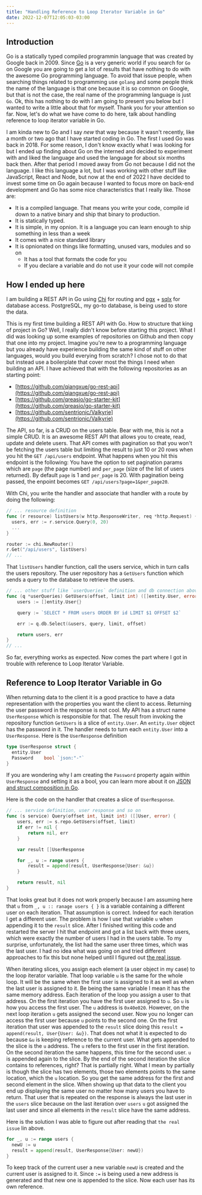 ```yaml
---
title: "Handling Reference to Loop Iterator Variable in Go"
date: 2022-12-07T12:05:03-03:00
---
```


## Introduction

Go is a statically typed compiled programmin language that was created by Google back in 2009.
Since [Go](https://go.dev/) is a very generic world if you search for `Go` on Google you are going to get a lot
of results that have nothing to do with the awesome Go programming language. To avoid that
issue people, when searching things related to programming use `golang` and some people think
the name of the language is that one because it is so common on Google, but that is not the
case, the real name of the programming language is just `Go`. Ok, this has nothing to do with
I am going to present you below but I wanted to write a little about that for myself. Thank you
for your attention so far. Now, let's do what we have come to do here, talk about handling
reference to loop iterator variable in Go.

I am kinda new to Go and I say _new_ that way because it wasn't recently, like a month or two ago
that I have started coding in Go. The first I used Go was back in 2018. For some reason, I don't
know exactly what I was looking for but I ended up finding about Go on the interned and decided
to experiment with and liked the language and used the language for about six months back then.
After that period I moved away from Go not because I did not the language. I like this language a lot,
but I was working with other stuff like JavaScript, React and Node, but now at the end of 2022
I have decided to invest some time on Go again because I wanted to focus more on back-end development
and Go has some nice characteristics that I really like. Those are:

- It is a compiled language. That means you write your code, compile id down to a native binary and
  ship that binary to production.
- It is statically typed.
- It is simple, in my opnion. It is a language you can learn enough to ship something in less than
  a week
- It comes with a nice standard library
- It is opnionated on things like formatting, unused vars, modules and so on
  - It has a tool that formats the code for you
  - If you declare a variable and do not use it your code will not compile

## How I ended up here

I am building a REST API in Go using [Chi](https://github.com/go-chi/chi) for routing and
[pgx](https://github.com/jackc/pgx) + [sqlx](https://github.com/jmoiron/sqlx) for database
access. PostgreSQL, my go-to database, is being used to store the data.

This is my first time building a REST API with Go. How to structure that king of project in Go?
Well, I really didn't know before starting this project. What I did was looking up some examples
of repositories on Github and then copy that one into my project. Imagine you're new to a programming
language but you already have experience building the same kind of stuff on other languages, would you
build everying from scratch? I chose not to do that but instead use a boilerplate that cover most the
things I need when building an API. I have achieved that with the following repositories as an starting
point:

- [https://github.com/qiangxue/go-rest-api](https://github.com/qiangxue/go-rest-api)
- [https://github.com/qreasio/go-starter-kit](https://github.com/qreasio/go-starter-kit)
- [https://github.com/sentrionic/Valkyrie](https://github.com/sentrionic/Valkyrie)

The API, so far, is a CRUD on the users table. Bear with me, this is not a simple CRUD. It is an 
awesome REST API that allows you to create, read, update and delete users. That API comes with
pagination so that you won't be fetching the users table but limiting the result to just 10 or 20
rows when you hit the `GET /api/users` endpoint. What happens when you hit this endpoint is the
following: You have the option to set pagination params which are `page` (the page number) and
`per_page` (size of the list of users returned). By default `page` is 1 and `per_page` is 20.
With pagination being passed, the enpoint becomes `GET /api/users?page=1&per_page20`.

With Chi, you write the handler and associate that handler with a route by doing the following:

```go
// ... resource definition
func (r resource) listUsers(w http.ResponseWriter, req *http.Request) {
  users, err := r.service.Query(0, 20)
  ...
}

router := chi.NewRouter()
r.Get("/api/users", listUsers)
// ...
```

That `listUsers` handler function, call the users service, which
in turn calls the users repository. The user repository has a
`GetUsers` function which sends a query to the database to retrieve
the users.

```go
// ... other stuff like `userQueries` definition and db connection above
func (q *userQueries) GetUsers(offset, limit int) ([]entity.User, error) {
	users := []entity.User{}

	query := `SELECT * FROM users ORDER BY id LIMIT $1 OFFSET $2`

	err := q.db.Select(&users, query, limit, offset)

	return users, err
}
// ...
```

So far, everything works as expected. Now comes the part where I got in trouble
with reference to Loop Iterator Variable.

## Reference to Loop Iterator Variable in Go

When returning data to the client it is a good practice to have a data
representation with the properties you want the client to access. Returning
the user password in the response is not cool. My API has a struct
name `UserResponse` which is responsible for that. The result from invoking
the repository function `GetUsers` is a slice of `entity.User`. An `entity.User`
object has the password in it. The handler needs to turn each `entity.User` into
a `UserResponse`. Here is the `UserResponse` definition

```go
type UserResponse struct {
  entity.User
  Password    bool `json:"-"`
}
```

If you are wondering why I am creating the `Password` property again within `UserResponse` and
setting it as a bool, you can learn more about it on 
[JSON and struct composition in Go](https://attilaolah.eu/2014/09/10/json-and-struct-composition-in-go).

Here is the code on the handler that creates a slice of `UserResponse`.

```go
// ... service definition, user response and so on
func (s service) Query(offset int, limit int) ([]User, error) {
	users, err := s.repo.GetUsers(offset, limit)
	if err != nil {
		return nil, err
	}

	var result []UserResponse

	for _, u := range users {
		result = append(result, UserResponse{User: &u})
	}

	return result, nil
}
```

That looks great but it does not work properly because I am assuming here that
`u` from `_, u :: ranage users { }` is a variable containing a different user
on each iteration. That assumption is correct. Indeed for each iteration I get
a different user. The problem is how I use that variable `u` when appending it
to the `result` slice. After I finished writing this code and restarted the server
I hit that endpoint and got a list back with three users, which were exactly the
number of users I had in the users table. To my surprise, unfortunately, the list
had the same user three times, which was the last user. I had no idea what was going
on and tried different approaches to fix this but none helped until I figured out [the 
real issue](https://github.com/golang/go/wiki/CommonMistakes).

When iterating slices, you assign each element (a user object in my case) to the loop
iterator variable. That loop variable `u` is the same for the whole loop. It will be the
same when the first user is assigned to it as well as when the last user is assigned to it.
Be being the same variable I mean it has the same memory address. Each iteration of
the loop you assign a user to that address. On the first iteration you have the first user
assigned to `u`. So `u` is how you access the first user. The `u` address is `0x40e020`. 
However, on the next loop iteration `u` gets assigned the second user. Now you no longer
can access the first user because `u` points to the second one. On the first iteration
that user was appended to the `result` slice doing this `result = append(result, User{User: &u})`.
That does not what it is expected to do because `&u` is keeping reference to the current user.
What gets appended to the slice is the `u` address. The `u` refers to the first user in the
first iteration. On the second iteration the same happens, this time for the second user. `u`
is appended again to the slice. By the end of the second iteration the slice contains to references,
right? That is partially right. What I mean by partially is though the slice has two elements,
those two elements points to the same location, which the `u` location. So you get the same
address for the first and second element in the slice. When showing up that data to the client
you end up displaying the same user no matter how many users you have to return. That user
that is repeated on the response is always the last user in the `users` slice because on the
last iteration over `users` `u` got assigned the last user and since all elements in the
`result` slice have the same address.

Here is the solution I was able to figure out after reading that `the real issue` lin above.

```go
for _, u := range users {
  newU := u
  result = append(result, UserResponse{User: newU})
}
```

To keep track of the current user a new variable `newU` is created and the current user
is assigned to it. Since `:=` is being used a new address is generated and that new one
is appended to the slice. Now each user has its own reference.
